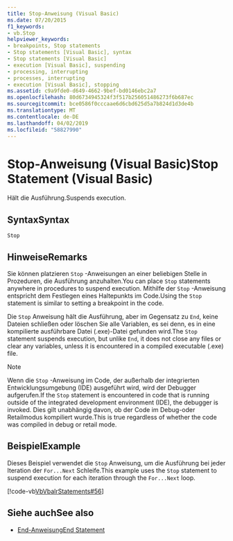```yaml
---
title: Stop-Anweisung (Visual Basic)
ms.date: 07/20/2015
f1_keywords:
- vb.Stop
helpviewer_keywords:
- breakpoints, Stop statements
- Stop statements [Visual Basic], syntax
- Stop statements [Visual Basic]
- execution [Visual Basic], suspending
- processing, interrupting
- processes, interrupting
- execution [Visual Basic], stopping
ms.assetid: c9a9fde0-d649-4662-9bef-bd0146ebc2a7
ms.openlocfilehash: 80d6734945324f3f517b256051486273f6b687ec
ms.sourcegitcommit: bce0586f0cccaae6d6cbd625d5a7b824d1d3de4b
ms.translationtype: MT
ms.contentlocale: de-DE
ms.lasthandoff: 04/02/2019
ms.locfileid: "58827990"
---
```

# <a name="stop-statement-visual-basic"></a><span data-ttu-id="85215-102">Stop-Anweisung (Visual Basic)</span><span class="sxs-lookup"><span data-stu-id="85215-102">Stop Statement (Visual Basic)</span></span>
<span data-ttu-id="85215-103">Hält die Ausführung.</span><span class="sxs-lookup"><span data-stu-id="85215-103">Suspends execution.</span></span>  
  
## <a name="syntax"></a><span data-ttu-id="85215-104">Syntax</span><span class="sxs-lookup"><span data-stu-id="85215-104">Syntax</span></span>  
  
```  
Stop  
```  
  
## <a name="remarks"></a><span data-ttu-id="85215-105">Hinweise</span><span class="sxs-lookup"><span data-stu-id="85215-105">Remarks</span></span>  
 <span data-ttu-id="85215-106">Sie können platzieren `Stop` -Anweisungen an einer beliebigen Stelle in Prozeduren, die Ausführung anzuhalten.</span><span class="sxs-lookup"><span data-stu-id="85215-106">You can place `Stop` statements anywhere in procedures to suspend execution.</span></span> <span data-ttu-id="85215-107">Mithilfe der `Stop` -Anweisung entspricht dem Festlegen eines Haltepunkts im Code.</span><span class="sxs-lookup"><span data-stu-id="85215-107">Using the `Stop` statement is similar to setting a breakpoint in the code.</span></span>  
  
 <span data-ttu-id="85215-108">Die `Stop` Anweisung hält die Ausführung, aber im Gegensatz zu `End`, keine Dateien schließen oder löschen Sie alle Variablen, es sei denn, es in eine kompilierte ausführbare Datei (.exe)-Datei gefunden wird.</span><span class="sxs-lookup"><span data-stu-id="85215-108">The `Stop` statement suspends execution, but unlike `End`, it does not close any files or clear any variables, unless it is encountered in a compiled executable (.exe) file.</span></span>  
  
> [!NOTE]
>  <span data-ttu-id="85215-109">Wenn die `Stop` -Anweisung im Code, der außerhalb der integrierten Entwicklungsumgebung (IDE) ausgeführt wird, wird der Debugger aufgerufen.</span><span class="sxs-lookup"><span data-stu-id="85215-109">If the `Stop` statement is encountered in code that is running outside of the integrated development environment (IDE), the debugger is invoked.</span></span> <span data-ttu-id="85215-110">Dies gilt unabhängig davon, ob der Code im Debug-oder Retailmodus kompiliert wurde.</span><span class="sxs-lookup"><span data-stu-id="85215-110">This is true regardless of whether the code was compiled in debug or retail mode.</span></span>  
  
## <a name="example"></a><span data-ttu-id="85215-111">Beispiel</span><span class="sxs-lookup"><span data-stu-id="85215-111">Example</span></span>  
 <span data-ttu-id="85215-112">Dieses Beispiel verwendet die `Stop` Anweisung, um die Ausführung bei jeder Iteration der `For...Next` Schleife.</span><span class="sxs-lookup"><span data-stu-id="85215-112">This example uses the `Stop` statement to suspend execution for each iteration through the `For...Next` loop.</span></span>  
  
 [!code-vb[VbVbalrStatements#56](~/samples/snippets/visualbasic/VS_Snippets_VBCSharp/VbVbalrStatements/VB/Class1.vb#56)]  
  
## <a name="see-also"></a><span data-ttu-id="85215-113">Siehe auch</span><span class="sxs-lookup"><span data-stu-id="85215-113">See also</span></span>

- [<span data-ttu-id="85215-114">End-Anweisung</span><span class="sxs-lookup"><span data-stu-id="85215-114">End Statement</span></span>](../../../visual-basic/language-reference/statements/end-statement.md)
